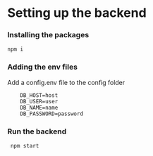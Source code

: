 # Setting up the backend

### Installing the packages

```
npm i
```

### Adding the env files

Add a config.env file to the config folder

```
    DB_HOST=host
    DB_USER=user
    DB_NAME=name
    DB_PASSWORD=password
```

### Run the backend

```
 npm start
```
